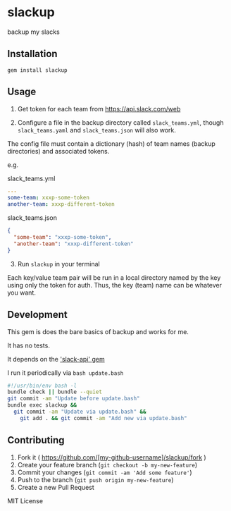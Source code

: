 # slackup
backup my slacks

## Installation

`gem install slackup`

## Usage

1. Get token for each team from https://api.slack.com/web

2. Configure a file in the backup directory called `slack_teams.yml`,
though `slack_teams.yaml` and `slack_teams.json` will also work.

The config file must contain a dictionary (hash) of 
team names (backup directories) and associated tokens.

e.g.

slack_teams.yml

```yaml
---
some-team: xxxp-some-token
another-team: xxxp-different-token
```

slack_teams.json

```json
{
  "some-team": "xxxp-some-token",
  "another-team": "xxxp-different-token"
}
```

3. Run `slackup` in your terminal

Each key/value team pair will be run in a local directory named by the key
using only the token for auth. Thus, the key (team) name can be whatever you want.

## Development

This gem is does the bare basics of backup and works for me.

It has no tests.

It depends on the ['slack-api' gem](https://github.com/aki017/slack-ruby-gem)

I run it periodically via `bash update.bash`

```bash
#!/usr/bin/env bash -l
bundle check || bundle --quiet
git commit -am "Update before update.bash"
bundle exec slackup &&
  git commit -am "Update via update.bash" &&
    git add . && git commit -am "Add new via update.bash"
```

## Contributing

1. Fork it ( https://github.com/[my-github-username]/slackup/fork )
2. Create your feature branch (`git checkout -b my-new-feature`)
3. Commit your changes (`git commit -am 'Add some feature'`)
4. Push to the branch (`git push origin my-new-feature`)
5. Create a new Pull Request

MIT License
